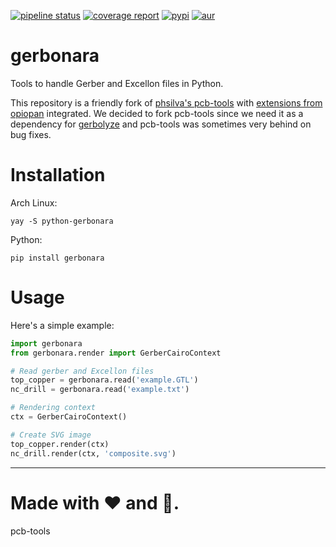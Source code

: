 [![pipeline status](https://gitlab.com/gerbonara/gerbonara/badges/master/pipeline.svg)](https://gitlab.com/gerbonara/gerbonara/commits/master)
[![coverage report](https://gitlab.com/gerbonara/gerbonara/badges/master/coverage.svg)](https://gitlab.com/gerbonara/gerbonara/commits/master)
[![pypi](https://img.shields.io/pypi/v/gerbonara)](https://pypi.org/project/gerbonara/)
[![aur](https://img.shields.io/aur/version/python-gerbonara)](https://aur.archlinux.org/packages/python-gerbonara/)

# gerbonara

Tools to handle Gerber and Excellon files in Python.

This repository is a friendly fork of [phsilva's pcb-tools](https://github.com/curtacircuitos/pcb-tools) with
[extensions from opiopan](https://github.com/opiopan/pcb-tools-extension) integrated. We decided to fork pcb-tools since
we need it as a dependency for [gerbolyze](https://gitlab.com/gerbolyze/gerbolyze) and pcb-tools was sometimes very
behind on bug fixes.

# Installation

Arch Linux:

```
yay -S python-gerbonara
```

Python:

```
pip install gerbonara
```

# Usage

Here's a simple example:

```python
import gerbonara
from gerbonara.render import GerberCairoContext

# Read gerber and Excellon files
top_copper = gerbonara.read('example.GTL')
nc_drill = gerbonara.read('example.txt')

# Rendering context
ctx = GerberCairoContext()

# Create SVG image
top_copper.render(ctx)
nc_drill.render(ctx, 'composite.svg')
```

---

Made with ❤️ and 🐍.
=======
pcb-tools

